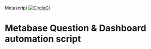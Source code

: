 Metascript
[![CircleCI](https://circleci.com/gh/bcgov/cas-metascript.svg?style=shield)](https://circleci.com/gh/bcgov/cas-metascript)

# Metabase Question & Dashboard automation script